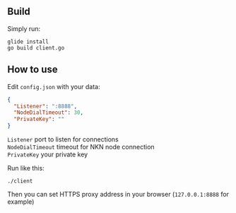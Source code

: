 ## Build
Simply run:
```shell
glide install
go build client.go
```

## How to use
Edit `config.json` with your data:
```json
{
  "Listener": ":8888",
  "NodeDialTimeout": 30,
  "PrivateKey": ""
}
```
`Listener` port to listen for connections  
`NodeDialTimeout` timeout for NKN node connection  
`PrivateKey` your private key  

Run like this:
```shell
./client
```

Then you can set HTTPS proxy address in your browser (`127.0.0.1:8888` for example)
